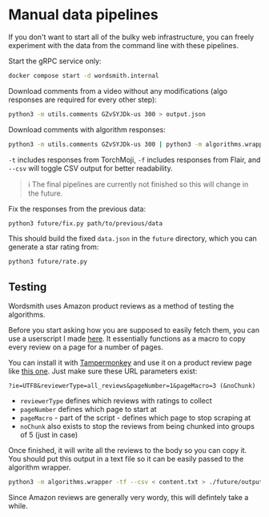 # Manual data pipelines

If you don't want to start all of the bulky web infrastructure, you can freely experiment with the data from the command line with these pipelines.

Start the gRPC service only:

```bash
docker compose start -d wordsmith.internal
```

Download comments from a video without any modifications (algo responses are required for every other step):

```bash
python3 -m utils.comments GZvSYJDk-us 300 > output.json
```

Download comments with algorithm responses:

```bash
python3 -m utils.comments GZvSYJDk-us 300 | python3 -m algorithms.wrapper -t -f --csv > output
```

`-t` includes responses from TorchMoji, `-f` includes responses from Flair, and `--csv` will toggle CSV output for better readability.

> ℹ️ The final pipelines are currently not finished so this will change in the future.

Fix the responses from the previous data:

```bash
python3 future/fix.py path/to/previous/data
```

This should build the fixed `data.json` in the `future` directory, which you can generate a star rating from:

```bash
python3 future/rate.py
```

## Testing

Wordsmith uses Amazon product reviews as a method of testing the algorithms.

Before you start asking how you are supposed to easily fetch them, you can use a userscript I made [here](./future/copyReviews.js). It essentially functions as a macro to copy every review on a page for a number of pages.

You can install it with [Tampermonkey](https://www.tampermonkey.net/) and use it on a product review page like [this one](https://www.amazon.com/Samsung-Galaxy-G973U-128GB-T-Mobile/product-reviews/B07T8CN8WZ). Just make sure these URL parameters exist:

```text
?ie=UTF8&reviewerType=all_reviews&pageNumber=1&pageMacro=3 (&noChunk)
```

- `reviewerType` defines which reviews with ratings to collect
- `pageNumber` defines which page to start at
- `pageMacro` - part of the script - defines which page to stop scraping at
- `noChunk` also exists to stop the reviews from being chunked into groups of 5 (just in case)

Once finished, it will write all the reviews to the body so you can copy it. You should put this output in a text file so it can be easily passed to the algorithm wrapper.

```bash
python3 -m algorithms.wrapper -tf --csv < content.txt > ./future/output.csv
```

Since Amazon reviews are generally very wordy, this will defintely take a while.
